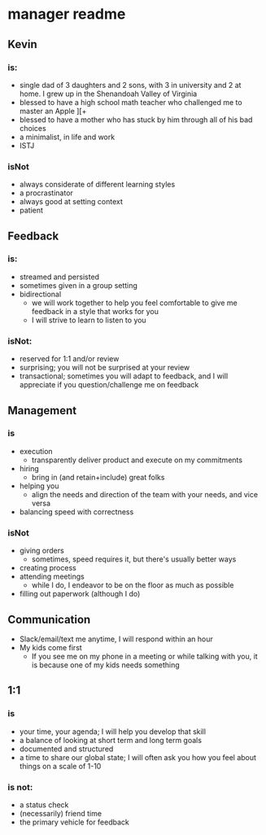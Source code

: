 # manager readme

## Kevin
### is:
* single dad of 3 daughters and 2 sons, with 3 in university and 2 at home.  I grew up in the Shenandoah Valley of Virginia
* blessed to have a high school math teacher who challenged me to master an Apple ][+
* blessed to have a mother who has stuck by him through all of his bad choices
* a minimalist, in life and work
* ISTJ

### isNot
* always considerate of different learning styles
* a procrastinator
* always good at setting context
* patient

## Feedback
### is:
* streamed and persisted
* sometimes given in a group setting
* bidirectional
  * we will work together to help you feel comfortable to give me feedback in a style that works for you
  * I will strive to learn to listen to you

### isNot:
* reserved for 1:1 and/or review
* surprising; you will not be surprised at your review
* transactional; sometimes you will adapt to feedback, and I will appreciate if you question/challenge me on feedback

## Management
### is
* execution
  * transparently deliver product and execute on my commitments
* hiring
  * bring in (and retain+include) great folks
* helping you
  * align the needs and direction of the team with your needs, and vice versa
* balancing speed with correctness

### isNot
* giving orders
  * sometimes, speed requires it, but there's usually better ways
* creating process
* attending meetings
  * while I do, I endeavor to be on the floor as much as possible
* filling out paperwork (although I do)

## Communication
* Slack/email/text me anytime, I will respond within an hour
* My kids come first
  * If you see me on my phone in a meeting or while talking with you, it is because one of my kids needs something

## 1:1
### is
* your time, your agenda; I will help you develop that skill
* a balance of looking at short term and long term goals
* documented and structured
* a time to share our global state; I will often ask you how you feel about things on a scale of 1-10

### is not:
* a status check
* (necessarily) friend time
* the primary vehicle for feedback
